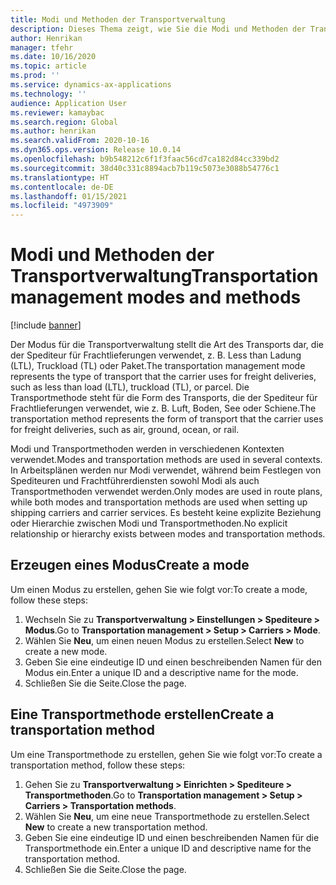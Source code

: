 ```yaml
---
title: Modi und Methoden der Transportverwaltung
description: Dieses Thema zeigt, wie Sie die Modi und Methoden der Transportverwaltung festlegen.
author: Henrikan
manager: tfehr
ms.date: 10/16/2020
ms.topic: article
ms.prod: ''
ms.service: dynamics-ax-applications
ms.technology: ''
audience: Application User
ms.reviewer: kamaybac
ms.search.region: Global
ms.author: henrikan
ms.search.validFrom: 2020-10-16
ms.dyn365.ops.version: Release 10.0.14
ms.openlocfilehash: b9b548212c6f1f3faac56cd7ca182d84cc339bd2
ms.sourcegitcommit: 38d40c331c8894acb7b119c5073e3088b54776c1
ms.translationtype: HT
ms.contentlocale: de-DE
ms.lasthandoff: 01/15/2021
ms.locfileid: "4973909"
---
```

# <a name="transportation-management-modes-and-methods"></a><span data-ttu-id="19c5a-103">Modi und Methoden der Transportverwaltung</span><span class="sxs-lookup"><span data-stu-id="19c5a-103">Transportation management modes and methods</span></span>

[!include [banner](../includes/banner.md)]

<span data-ttu-id="19c5a-104">Der Modus für die Transportverwaltung stellt die Art des Transports dar, die der Spediteur für Frachtlieferungen verwendet, z. B. Less than Ladung (LTL), Truckload (TL) oder Paket.</span><span class="sxs-lookup"><span data-stu-id="19c5a-104">The transportation management  mode represents the type of transport that the carrier uses for freight deliveries, such as less than load (LTL), truckload (TL), or parcel.</span></span> <span data-ttu-id="19c5a-105">Die Transportmethode steht für die Form des Transports, die der Spediteur für Frachtlieferungen verwendet, wie z. B. Luft, Boden, See oder Schiene.</span><span class="sxs-lookup"><span data-stu-id="19c5a-105">The transportation method represents the form of transport that the carrier uses for freight deliveries, such as air, ground, ocean, or rail.</span></span>

<span data-ttu-id="19c5a-106">Modi und Transportmethoden werden in verschiedenen Kontexten verwendet.</span><span class="sxs-lookup"><span data-stu-id="19c5a-106">Modes and transportation methods are used in several contexts.</span></span> <span data-ttu-id="19c5a-107">In Arbeitsplänen werden nur Modi verwendet, während beim Festlegen von Spediteuren und Frachtführerdiensten sowohl Modi als auch Transportmethoden verwendet werden.</span><span class="sxs-lookup"><span data-stu-id="19c5a-107">Only modes are used in route plans, while both modes and transportation methods are used when setting up shipping carriers and carrier services.</span></span> <span data-ttu-id="19c5a-108">Es besteht keine explizite Beziehung oder Hierarchie zwischen Modi und Transportmethoden.</span><span class="sxs-lookup"><span data-stu-id="19c5a-108">No explicit relationship or hierarchy exists between modes and transportation methods.</span></span>

## <a name="create-a-mode"></a><span data-ttu-id="19c5a-109">Erzeugen eines Modus</span><span class="sxs-lookup"><span data-stu-id="19c5a-109">Create a mode</span></span>

<span data-ttu-id="19c5a-110">Um einen Modus zu erstellen, gehen Sie wie folgt vor:</span><span class="sxs-lookup"><span data-stu-id="19c5a-110">To create a mode, follow these steps:</span></span>

1. <span data-ttu-id="19c5a-111">Wechseln Sie zu **Transportverwaltung \> Einstellungen \> Spediteure \> Modus**.</span><span class="sxs-lookup"><span data-stu-id="19c5a-111">Go to **Transportation management \> Setup \> Carriers \> Mode**.</span></span>
1. <span data-ttu-id="19c5a-112">Wählen Sie **Neu**, um einen neuen Modus zu erstellen.</span><span class="sxs-lookup"><span data-stu-id="19c5a-112">Select **New** to create a new mode.</span></span>
1. <span data-ttu-id="19c5a-113">Geben Sie eine eindeutige ID und einen beschreibenden Namen für den Modus ein.</span><span class="sxs-lookup"><span data-stu-id="19c5a-113">Enter a unique ID and a descriptive name for the mode.</span></span>
1. <span data-ttu-id="19c5a-114">Schließen Sie die Seite.</span><span class="sxs-lookup"><span data-stu-id="19c5a-114">Close the page.</span></span>

## <a name="create-a-transportation-method"></a><span data-ttu-id="19c5a-115">Eine Transportmethode erstellen</span><span class="sxs-lookup"><span data-stu-id="19c5a-115">Create a transportation method</span></span>

<span data-ttu-id="19c5a-116">Um eine Transportmethode zu erstellen, gehen Sie wie folgt vor:</span><span class="sxs-lookup"><span data-stu-id="19c5a-116">To create a transportation method, follow these steps:</span></span>

1. <span data-ttu-id="19c5a-117">Gehen Sie zu **Transportverwaltung \> Einrichten \> Spediteure \> Transportmethoden**.</span><span class="sxs-lookup"><span data-stu-id="19c5a-117">Go to **Transportation management \> Setup \> Carriers \> Transportation methods**.</span></span>
1. <span data-ttu-id="19c5a-118">Wählen Sie **Neu**, um eine neue Transportmethode zu erstellen.</span><span class="sxs-lookup"><span data-stu-id="19c5a-118">Select **New** to create a new transportation method.</span></span>
1. <span data-ttu-id="19c5a-119">Geben Sie eine eindeutige ID und einen beschreibenden Namen für die Transportmethode ein.</span><span class="sxs-lookup"><span data-stu-id="19c5a-119">Enter a unique ID and descriptive name for the transportation method.</span></span>
1. <span data-ttu-id="19c5a-120">Schließen Sie die Seite.</span><span class="sxs-lookup"><span data-stu-id="19c5a-120">Close the page.</span></span>
